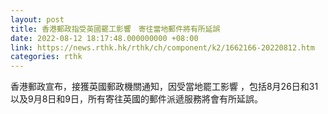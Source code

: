 ```yaml
---
layout: post
title: 香港郵政指受英國罷工影響　寄往當地郵件將有所延誤
date: 2022-08-12 18:17:48.000000000 +08:00
link: https://news.rthk.hk/rthk/ch/component/k2/1662166-20220812.htm
categories: rthk
---
```


香港郵政宣布，接獲英國郵政機關通知，因受當地罷工影響 ，包括8月26日和31以及9月8日和9日，所有寄往英國的郵件派遞服務將會有所延誤。
